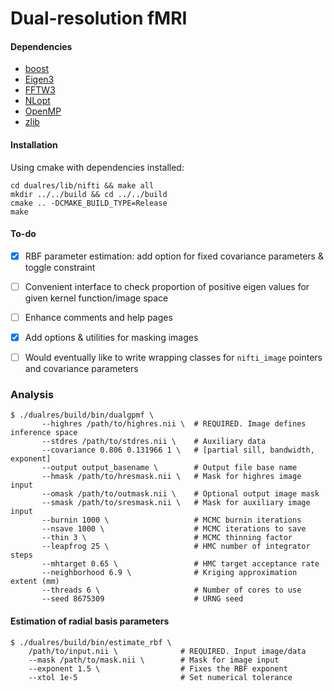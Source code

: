 
# Dual-resolution fMRI

#### Dependencies
 - [boost](https://www.boost.org/)
 - [Eigen3](http://eigen.tuxfamily.org/index.php?title=Main_Page)
 - [FFTW3](http://www.fftw.org/)
 - [NLopt](https://nlopt.readthedocs.io/en/latest/)
 - [OpenMP](https://www.openmp.org/)
 - [zlib](https://www.zlib.net/)
 
 
#### Installation
Using cmake with dependencies installed:
```
cd dualres/lib/nifti && make all
mkdir ../../build && cd ../../build
cmake .. -DCMAKE_BUILD_TYPE=Release
make
```
 
#### To-do
 - [x] RBF parameter estimation: add option for fixed covariance
   parameters & toggle constraint
 - [ ] Convenient interface to check proportion of positive eigen values
   for given kernel function/image space
 - [ ] Enhance comments and help pages
 - [x] Add options & utilities for masking images
 - [ ] Would eventually like to write wrapping classes for `nifti_image`
   pointers and covariance parameters



### Analysis
```
$ ./dualres/build/bin/dualgpmf \
       --highres /path/to/highres.nii \  # REQUIRED. Image defines inference space
       --stdres /path/to/stdres.nii \    # Auxiliary data
       --covariance 0.806 0.131966 1 \   # [partial sill, bandwidth, exponent]
       --output output_basename \        # Output file base name
	   --hmask /path/to/hresmask.nii \   # Mask for highres image input
	   --omask /path/to/outmask.nii \    # Optional output image mask
       --smask /path/to/sresmask.nii \   # Mask for auxiliary image input
	   --burnin 1000 \                   # MCMC burnin iterations
       --nsave 1000 \                    # MCMC iterations to save
       --thin 3 \                        # MCMC thinning factor
       --leapfrog 25 \                   # HMC number of integrator steps
       --mhtarget 0.65 \                 # HMC target acceptance rate
       --neighborhood 6.9 \              # Kriging approximation extent (mm)
       --threads 6 \                     # Number of cores to use
       --seed 8675309                    # URNG seed
```


#### Estimation of radial basis parameters
```
$ ./dualres/build/bin/estimate_rbf \
	/path/to/input.nii \              # REQUIRED. Input image/data
	--mask /path/to/mask.nii \        # Mask for image input
	--exponent 1.5 \                  # Fixes the RBF exponent
	--xtol 1e-5                       # Set numerical tolerance
```


